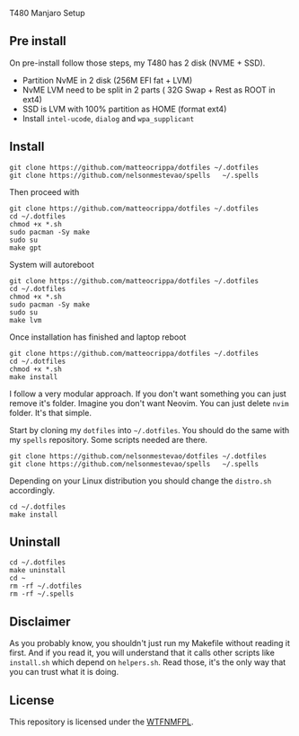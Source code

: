 T480 Manjaro Setup

## Pre install

On pre-install follow those steps, my T480 has 2 disk (NVME + SSD).

- Partition NvME in 2 disk (256M EFI fat + LVM)
- NvME LVM need to be split in 2 parts ( 32G Swap + Rest as ROOT in ext4)
- SSD is LVM with 100% partition as HOME (format ext4)
- Install `intel-ucode`, `dialog` and `wpa_supplicant`


## Install

```shell
git clone https://github.com/matteocrippa/dotfiles ~/.dotfiles
git clone https://github.com/nelsonmestevao/spells   ~/.spells
```

Then proceed with

```shell
git clone https://github.com/matteocrippa/dotfiles ~/.dotfiles
cd ~/.dotfiles
chmod +x *.sh
sudo pacman -Sy make
sudo su 
make gpt
```

System will autoreboot

```shell
git clone https://github.com/matteocrippa/dotfiles ~/.dotfiles
cd ~/.dotfiles
chmod +x *.sh
sudo pacman -Sy make
sudo su
make lvm
```

Once installation has finished and laptop reboot

```shell
git clone https://github.com/matteocrippa/dotfiles ~/.dotfiles
cd ~/.dotfiles
chmod +x *.sh
make install
```






I follow a very modular approach. If you don't want something you can just
remove it's folder. Imagine you don't want Neovim. You can just delete `nvim`
folder. It's that simple.


Start by cloning my `dotfiles` into `~/.dotfiles`. You should do the same with
my `spells` repository. Some scripts needed are there.

```shell
git clone https://github.com/nelsonmestevao/dotfiles ~/.dotfiles
git clone https://github.com/nelsonmestevao/spells   ~/.spells
```

Depending on your Linux distribution you should change the `distro.sh`
accordingly.

```shell
cd ~/.dotfiles
make install
```

## Uninstall

```shell
cd ~/.dotfiles
make uninstall
cd ~
rm -rf ~/.dotfiles
rm -rf ~/.spells
```

## Disclaimer

As you probably know, you shouldn't just run my Makefile without reading it
first. And if you read it, you will understand that it calls other scripts like
`install.sh` which depend on `helpers.sh`. Read those, it's the only way that
you can trust what it is doing.

## License

This repository is licensed under the [WTFNMFPL](LICENSE.txt).
